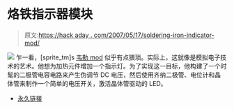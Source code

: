 # 烙铁指示器模块

> 原文:[https://hack aday . com/2007/05/17/soldering-iron-indicator-mod/](https://hackaday.com/2007/05/17/soldering-iron-indicator-mod/)

![](../Images/ebfbde47c1d5f0b3616b1d1a5c7e0426.png)
乍一看，[sprite_tm]s [韦勒 mod](http://spritesmods.com/?art=wtcpled) 似乎有点猥琐。实际上，这就像是模拟电子技术的艺术。他想为加热元件增加一个指示灯。为了实现这一目标，他构建了一个时髦的二极管电容电路来产生伪调节 DC 电压，然后使用齐纳二极管、电位计和晶体管来制作一个简单的电压开关，激活晶体管驱动的 LED。

*   [永久链接](http://spritesmods.com/?art=wtcpled)